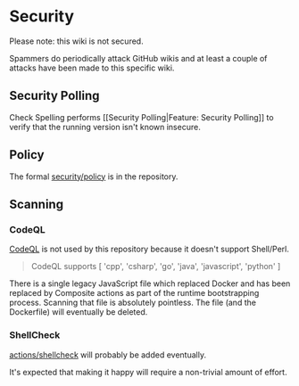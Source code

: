 # Security

Please note: this wiki is not secured.

Spammers do periodically attack GitHub wikis and at least a couple of attacks have been made to this specific wiki.

## Security Polling

Check Spelling performs [[Security Polling|Feature: Security Polling]] to verify that the running version isn't known insecure.

## Policy

The formal [security/policy](https://github.com/check-spelling/check-spelling/security/policy) is in the repository.

## Scanning

### CodeQL

[CodeQL](https://github.com/github/codeql-action) is not used by this repository because it doesn't support Shell/Perl.

> CodeQL supports [ 'cpp', 'csharp', 'go', 'java', 'javascript', 'python' ]

There is a single legacy JavaScript file which replaced Docker and has been replaced by Composite actions as part of the runtime bootstrapping process. Scanning that file is absolutely pointless. The file (and the Dockerfile) will eventually be deleted.

### ShellCheck

[actions/shellcheck](https://github.com/marketplace/actions/shellcheck) will probably be added eventually.

It's expected that making it happy will require a non-trivial amount of effort.